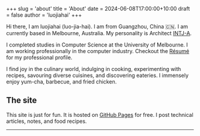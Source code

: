 +++
slug = 'about'
title = 'About'
date = 2024-06-08T17:00:00+10:00
draft = false
author = 'luojiahai'
+++

Hi there, I am luojiahai (luo-jia-hai). I am from Guangzhou, China 🇨🇳. I am currently based in Melbourne, Australia. My
personality is Architect [INTJ-A](https://www.16personalities.com/intj-personality/).

I completed studies in Computer Science at the University of Melbourne. I am working professionally in the computer
industry. Checkout the [Résumé](/resume) for my professional profile.

I find joy in the culinary world, indulging in cooking, experimenting with recipes, savouring diverse cuisines, and
discovering eateries. I immensely enjoy yum-cha, barbecue, and fried chicken.

## The site

This site is just for fun. It is hosted on [GitHub Pages](https://pages.github.com/) for free. I post technical
articles, notes, and food recipes.

---
